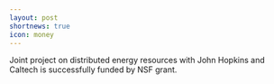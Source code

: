 ```yaml
---
layout: post
shortnews: true
icon: money
---
```


Joint project on distributed energy resources with John Hopkins and Caltech is successfully funded by NSF grant.
